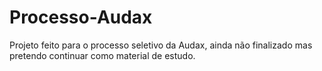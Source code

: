 # Processo-Audax
Projeto feito para o processo seletivo da Audax, ainda não finalizado mas pretendo continuar como material de estudo.
